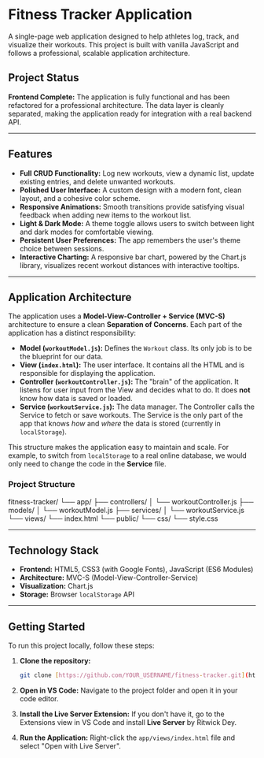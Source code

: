 # Fitness Tracker Application

A single-page web application designed to help athletes log, track, and visualize their workouts. This project is built with vanilla JavaScript and follows a professional, scalable application architecture.



## Project Status

**Frontend Complete:** The application is fully functional and has been refactored for a professional architecture. The data layer is cleanly separated, making the application ready for integration with a real backend API.

***

## Features

* **Full CRUD Functionality:** Log new workouts, view a dynamic list, update existing entries, and delete unwanted workouts.
* **Polished User Interface:** A custom design with a modern font, clean layout, and a cohesive color scheme.
* **Responsive Animations:** Smooth transitions provide satisfying visual feedback when adding new items to the workout list.
* **Light & Dark Mode:** A theme toggle allows users to switch between light and dark modes for comfortable viewing.
* **Persistent User Preferences:** The app remembers the user's theme choice between sessions.
* **Interactive Charting:** A responsive bar chart, powered by the Chart.js library, visualizes recent workout distances with interactive tooltips.

***

## Application Architecture

The application uses a **Model-View-Controller + Service (MVC-S)** architecture to ensure a clean **Separation of Concerns**. Each part of the application has a distinct responsibility:

* **Model (`workoutModel.js`):** Defines the `Workout` class. Its only job is to be the blueprint for our data.
* **View (`index.html`):** The user interface. It contains all the HTML and is responsible for displaying the application.
* **Controller (`workoutController.js`):** The "brain" of the application. It listens for user input from the View and decides what to do. It does **not** know how data is saved or loaded.
* **Service (`workoutService.js`):** The data manager. The Controller calls the Service to fetch or save workouts. The Service is the only part of the app that knows *how* and *where* the data is stored (currently in `localStorage`).

This structure makes the application easy to maintain and scale. For example, to switch from `localStorage` to a real online database, we would only need to change the code in the **Service** file.

### Project Structure

fitness-tracker/
└── app/
├── controllers/
│   └── workoutController.js
├── models/
│   └── workoutModel.js
├── services/
│   └── workoutService.js
└── views/
└── index.html
└── public/
└── css/
└── style.css

***

## Technology Stack

* **Frontend:** HTML5, CSS3 (with Google Fonts), JavaScript (ES6 Modules)
* **Architecture:** MVC-S (Model-View-Controller-Service)
* **Visualization:** Chart.js
* **Storage:** Browser `localStorage` API

***

## Getting Started

To run this project locally, follow these steps:

1.  **Clone the repository:**
    ```bash
    git clone [https://github.com/YOUR_USERNAME/fitness-tracker.git](https://github.com/YOUR_USERNAME/fitness-tracker.git)
    ```

2.  **Open in VS Code:**
    Navigate to the project folder and open it in your code editor.

3.  **Install the Live Server Extension:**
    If you don't have it, go to the Extensions view in VS Code and install **Live Server** by Ritwick Dey.

4.  **Run the Application:**
    Right-click the `app/views/index.html` file and select "Open with Live Server".

